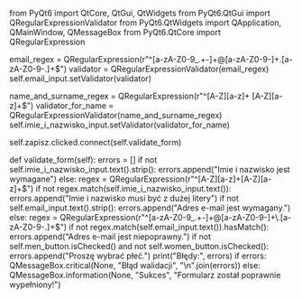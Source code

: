 from PyQt6 import QtCore, QtGui, QtWidgets
from PyQt6.QtGui import QRegularExpressionValidator
from PyQt6.QtWidgets import QApplication, QMainWindow, QMessageBox
from PyQt6.QtCore import QRegularExpression

email_regex = QRegularExpression(r"^[a-zA-Z0-9_.+-]+@[a-zA-Z0-9-]+\.[a-zA-Z0-9-.]+$")
validator = QRegularExpressionValidator(email_regex)
self.email_input.setValidator(validator)

name_and_surname_regex = QRegularExpression(r"^[A-Z][a-z]+ [A-Z][a-z]+$")
validator_for_name = QRegularExpressionValidator(name_and_surname_regex)
self.imie_i_nazwisko_input.setValidator(validator_for_name)

self.zapisz.clicked.connect(self.validate_form)

  def validate_form(self):
      errors = []
      if not self.imie_i_nazwisko_input.text().strip():
          errors.append("Imie i nazwisko jest wymagane")
      else:
          regex = QRegularExpression(r"^[A-Z][a-z]+[A-Z][a-z]+$")
          if not regex.match(self.imie_i_nazwisko_input.text()):
              errors.append("Imie i nazwisko musi być z dużej litery")
      if not self.email_input.text().strip():
          errors.append("Adres e-mail jest wymagany.")
      else:
          regex = QRegularExpression(r"^[a-zA-Z0-9_.+-]+@[a-zA-Z0-9-]+\.[a-zA-Z0-9-.]+$")
          if not regex.match(self.email_input.text()).hasMatch():
              errors.append("Adres e-mail jest niepoprawny.")
      if not self.men_button.isChecked() and not self.women_button.isChecked():
          errors.append("Proszę wybrać płeć.")
      print("Błędy:", errors)
      if errors:
          QMessageBox.critical(None, "Błąd walidacji", "\n".join(errors))
      else:
          QMessageBox.information(None, "Sukces", "Formularz został poprawnie wypełniony!")
